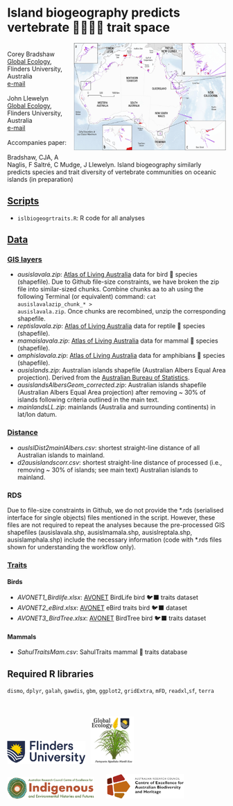 # Island biogeography predicts vertebrate 🦅🦎🦘🐸 trait space
<img align="right" src="www/aus islands map.jpg" alt="islands of Australia" width="350" style="margin-bottom: 20px">

<br>
Corey Bradshaw<br>
<a href="http://globalecologyflinders.com">Global Ecology</a>, Flinders University, Australia<br>
<a href="mailto:corey.bradshaw@flinders.edu.au">e-mail</a><br>
<br>
John Llewelyn<br>
<a href="http://globalecologyflinders.com">Global Ecology</a>, Flinders University, Australia<br>
<a href="mailto:john.llewelyn@flinders.edu.au">e-mail</a><br>
<br>
Accompanies paper:<br>
<br>
Bradshaw, CJA, A Naglis, F Saltré, C Mudge, J Llewelyn. Island biogeography similarly predicts species and trait diversity of vertebrate communities on oceanic islands (in preparation)<br>

## <a href="https://github.com/cjabradshaw/AusIslBiogeogrTraits/tree/main/scripts">Scripts</a>
- <code>islbiogeogrtraits.R</code>: R code for all analyses

## <a href="https://github.com/cjabradshaw/AusIslBiogeogrTraits/tree/main/data">Data</a>
### <a href="https://github.com/cjabradshaw/AusIslBiogeogrTraits/tree/main/data/gis">GIS layers</a>
- <em>ausislavala.zip</em>: <a href="https://www.ala.org.au">Atlas of Living Australia</a> data for bird 🦅 species (shapefile). Due to Github file-size constraints, we have broken the zip file into similar-sized chunks. Combine chunks aa to ah using the following Terminal (or equivalent) command: <code>cat ausislavalazip_chunk_* > ausislavala.zip</code>. Once chunks are recombined, unzip the corresponding shapefile.
- <em>reptislavala.zip</em>: <a href="https://www.ala.org.au">Atlas of Living Australia</a> data for reptile 🦎 species (shapefile).
- <em>mamaislavala.zip</em>: <a href="https://www.ala.org.au">Atlas of Living Australia</a> data for mammal 🦘 species (shapefile).
- <em>amphislavala.zip</em>: <a href="https://www.ala.org.au">Atlas of Living Australia</a> data for amphibians 🐸 species (shapefile).
- <em>ausislands.zip</em>: Australian islands shapefile (Australian Albers Equal Area projection). Derived from the <a href="http://www.abs.gov.au/statistics/standards/australian-statistical-geography-standard-asgs-edition-3/jul2021-jun2026/access-and-downloads/digital-boundary-files">Australian Bureau of Statistics</a>.
- <em>ausislandsAlbersGeom_corrected.zip</em>: Australian islands shapefile  (Australian Albers Equal Area projection) after removing ~ 30% of islands following criteria outlined in the main text.
- <em>mainlandsLL.zip</em>: mainlands (Australia and surrounding continents) in lat/lon datum.

### <a href="https://github.com/cjabradshaw/AusIslBiogeogrTraits/tree/main/data/distance">Distance</a>
- <em>ausIslDist2mainlAlbers.csv</em>: shortest straight-line distance of all Australian islands to mainland.
- <em>d2ausislandscorr.csv</em>: shortest straight-line distance of processed (i.e., removing ~ 30% of islands; see main text) Australian islands to mainland.

### RDS
Due to file-size constraints in Github, we do not provide the *.rds (serialised interface for single objects) files mentioned in the script. However, these files are not required to repeat the analyses because the pre-processed GIS shapefiles (ausislavala.shp, ausislmamala.shp, ausislreptala.shp, ausislamphala.shp) include the necessary information (code with *.rds files shown for understanding the workflow only).

### <a href="https://github.com/cjabradshaw/AusIslBiogeogrTraits/tree/main/data/traits">Traits</a>
#### Birds
- <em>AVONET1_Birdlife.xlsx</em>: <a href="https://doi.org/10.1111/ele.13898">AVONET</a> BirdLife bird 🐦‍⬛ traits dataset
- <em>AVONET2_eBird.xlsx</em>: <a href="https://doi.org/10.1111/ele.13898">AVONET</a> eBird traits bird 🐦‍⬛ dataset
- <em>AVONET3_BirdTree.xlsx</em>: <a href="https://doi.org/10.1111/ele.13898">AVONET</a> BirdTree bird 🐦‍⬛ traits dataset

#### Mammals
- <em>SahulTraitsMam.csv</em>: SahulTraits mammal 🦘 traits database

## Required R libraries
<code>dismo</code>, <code>dplyr</code>, <code>galah</code>, <code>gawdis</code>, <code>gbm</code>, <code>ggplot2</code>, <code>gridExtra</code>, <code>mFD</code>, <code>readxl</code>,<code>sf</code>, <code>terra</code>
<br>
<br>
<p><a href="https://www.flinders.edu.au"><img align="bottom-left" src="www/Flinders_University_Logo_Horizontal_RGB_Master.png" alt="Flinders University logo" width="180" style="margin-top: 20px"></a> &nbsp; <a href="https://globalecologyflinders.com"><img align="bottom-left" src="www/GEL Logo Kaurna New Transp.png" alt="GEL logo" width="100" style="margin-top: 20px"></a>  &nbsp; &nbsp; <a href="https://ciehf.au"><img align="bottom-left" src="www/CIEHFlogoHorizTransp.png" alt="CIEHF logo" width="200" style="margin-top: 20px"></a>  &nbsp; &nbsp; &nbsp; <a href="https://www.epicaustralia.org.au"><img align="bottom-left" src="www/CabahFCL.jpg" alt="CABAH logo" width="180" style="margin-top: 20px"></a></p>

